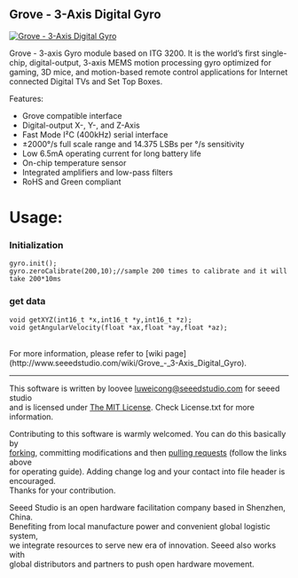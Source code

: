 Grove - 3-Axis Digital Gyro 
---------------------------------------------------------
[![Grove - 3-Axis Digital Gyro ](http://www.seeedstudio.com/depot/images/product/gbgr.jpg)](http://www.seeedstudio.com/depot/grove-3axis-digital-gyro-p-750.html?cPath=25_26)

Grove - 3-axis Gyro module based on ITG 3200. It is the world’s first single-chip, digital-output, 3-axis MEMS motion processing gyro optimized for gaming, 3D mice, and motion-based remote control applications for Internet connected Digital TVs and Set Top Boxes.

Features:

- Grove compatible interface
- Digital-output X-, Y-, and Z-Axis
- Fast Mode I²C (400kHz) serial interface
- ±2000°/s full scale range and 14.375 LSBs per °/s sensitivity
- Low 6.5mA operating current for long battery life
- On-chip temperature sensor
- Integrated amplifiers and low-pass filters
- RoHS and Green compliant


# Usage:

### Initialization

    gyro.init();
    gyro.zeroCalibrate(200,10);//sample 200 times to calibrate and it will take 200*10ms


### get data

	void getXYZ(int16_t *x,int16_t *y,int16_t *z);
	void getAngularVelocity(float *ax,float *ay,float *az);


<br>
For more information, please refer to [wiki page](http://www.seeedstudio.com/wiki/Grove_-_3-Axis_Digital_Gyro).

    
----


This software is written by loovee [luweicong@seeedstudio.com](luweicong@seeedstudio.com "luweicong@seeedstudio.com") for seeed studio<br>
and is licensed under [The MIT License](http://opensource.org/licenses/mit-license.php). Check License.txt for more information.<br>

Contributing to this software is warmly welcomed. You can do this basically by<br>
[forking](https://help.github.com/articles/fork-a-repo), committing modifications and then [pulling requests](https://help.github.com/articles/using-pull-requests) (follow the links above<br>
for operating guide). Adding change log and your contact into file header is encouraged.<br>
Thanks for your contribution.

Seeed Studio is an open hardware facilitation company based in Shenzhen, China. <br>
Benefiting from local manufacture power and convenient global logistic system, <br>
we integrate resources to serve new era of innovation. Seeed also works with <br>
global distributors and partners to push open hardware movement.<br>







